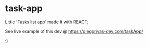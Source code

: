 # task-app
Little 'Tasks list app' made it with REACT; 

See live example of this dev @ https://diegorivas-dev.com/taskApp/

:) 

